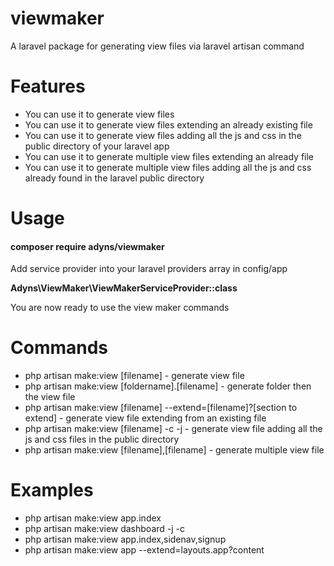 # viewmaker
A laravel package for generating view files via laravel artisan command


<h1>Features</h1>
<ul>
  <li>You can use it to generate view files</li>
  <li>You can use it to generate view files extending an already existing file</li>
  <li>You can use it to generate view files adding all the js and css in the public directory of your laravel app</li>
  <li>You can use it to generate multiple view files extending an already file</li>
  <li>You can use it to generate multiple view files adding all the js and css already found in the laravel public directory</li>
</ul>

<h1>Usage</h1>

<h4>composer require adyns/viewmaker</h4>

<p>Add service provider into your laravel providers array in config/app</p>
<b>Adyns\ViewMaker\ViewMakerServiceProvider::class</b>
<p> You are now ready to use the view maker commands</p>

<h1>Commands</h1>

<ul>
  <li>php artisan make:view [filename] - generate view file</li>
  <li>php artisan make:view [foldername].[filename] - generate folder then the view file</li>
  <li>php artisan make:view [filename] --extend=[filename]?[section to extend] - generate view file extending from an existing file</li>
  <li>php artisan make:view [filename] -c -j - generate view file adding all the js and css files in the public directory</li>
  <li>php artisan make:view [filename],[filename] - generate multiple view file</li>
</ul>


<h1>Examples</h1>
<ul>
  <li>php artisan make:view app.index</li>
  <li>php artisan make:view dashboard -j -c</li>
  <li>php artisan make:view app.index,sidenav,signup</li>
  <li>php artisan make:view app --extend=layouts.app?content</li>
</ul>


